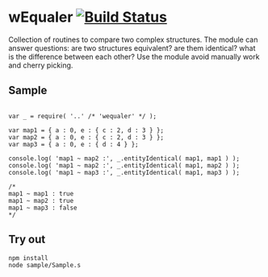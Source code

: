 
# wEqualer [![Build Status](https://travis-ci.org/Wandalen/wEqualer.svg?branch=master)](https://travis-ci.org/Wandalen/wEqualer)

Collection of routines to compare two complex structures. The module can answer questions: are two structures equivalent? are them identical? what is the difference between each other? Use the module avoid manually work and cherry picking.

## Sample
```

var _ = require( '..' /* 'wequaler' */ );

var map1 = { a : 0, e : { c : 2, d : 3 } };
var map2 = { a : 0, e : { c : 2, d : 3 } };
var map3 = { a : 0, e : { d : 4 } };

console.log( 'map1 ~ map2 :', _.entityIdentical( map1, map1 ) );
console.log( 'map1 ~ map2 :', _.entityIdentical( map1, map2 ) );
console.log( 'map1 ~ map3 :', _.entityIdentical( map1, map3 ) );

/*
map1 ~ map1 : true
map1 ~ map2 : true
map1 ~ map3 : false
*/

```

## Try out
```
npm install
node sample/Sample.s
```




